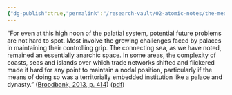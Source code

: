 ```yaml
---
{"dg-publish":true,"permalink":"/research-vault/02-atomic-notes/the-mediterranean-and-the-sea-s-function-of-connecting-developing-societies-did-lend-an-element-of-anarchy-to-palaces-trying-to-maintain-control/"}
---
```


“For even at this high noon of the palatial system, potential future problems are not hard to spot. Most involve the growing challenges faced by palaces in maintaining their controlling grip. The connecting sea, as we have noted, remained an essentially anarchic space. In some areas, the complexity of coasts, seas and islands over which trade networks shifted and flickered made it hard for any point to maintain a nodal position, particularly if the means of doing so was a territorially embedded institution like a palace and dynasty.” ([Broodbank, 2013, p. 414](zotero://select/library/items/IR54JIQG)) ([pdf](zotero://open-pdf/library/items/85K7BT2G?page=390&annotation=H873BU9V))
